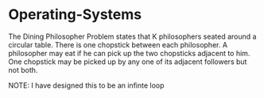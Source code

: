 # Operating-Systems

The Dining Philosopher Problem states that K philosophers seated around a circular table. There is one chopstick between each philosopher. A philosopher may eat if he can pick up the two chopsticks adjacent to him. One chopstick may be picked up by any one of its adjacent followers but not both. 

NOTE: I have designed this to be an infinte loop
